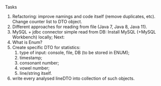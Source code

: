 Tasks
1. Refactoring: improve namings and code itself (remove duplicates, etc). Change counter list to DTO object.
2. Different approaches for reading from file (Java 7, Java 8, Java 11).
3. MySQL + jdbc connector simple read from DB:
        Install MySQL (+MySQL Workbench) locally;
Next:
0. What is Enum?
1. Create specific DTO for statistics:	
	1) type of input: console, file, DB (to be stored in ENUM);
	2) timestamp;
	3) consonant number;
	4) vowel number;
	5) line/string itself.
2. write every analysed lineDTO into collection of such objects.
